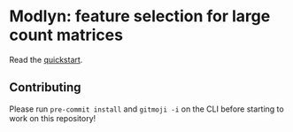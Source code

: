 # Modlyn: feature selection for large count matrices

Read the [quickstart](https://modlyn.lamin.ai/quickstart).

## Contributing

Please run `pre-commit install` and `gitmoji -i` on the CLI before starting to work on this repository!
